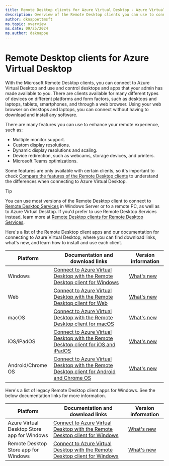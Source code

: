 ```yaml
---
title: Remote Desktop clients for Azure Virtual Desktop - Azure Virtual Desktop
description: Overview of the Remote Desktop clients you can use to connect to Azure Virtual Desktop.
author: dknappettmsft
ms.topic: overview
ms.date: 09/25/2024
ms.author: daknappe
---
```


# Remote Desktop clients for Azure Virtual Desktop

With the Microsoft Remote Desktop clients, you can connect to Azure Virtual Desktop and use and control desktops and apps that your admin has made available to you. There are clients available for many different types of devices on different platforms and form factors, such as desktops and laptops, tablets, smartphones, and through a web browser. Using your web browser on desktops and laptops, you can connect without having to download and install any software.

There are many features you can use to enhance your remote experience, such as:

- Multiple monitor support.
- Custom display resolutions.
- Dynamic display resolutions and scaling.
- Device redirection, such as webcams, storage devices, and printers.
- Microsoft Teams optimizations.

Some features are only available with certain clients, so it's important to check [Compare the features of the Remote Desktop clients](../compare-remote-desktop-clients.md?toc=%2Fazure%2Fvirtual-desktop%2Fusers%2Ftoc.json) to understand the differences when connecting to Azure Virtual Desktop.

> [!TIP]
> You can use most versions of the Remote Desktop client to connect to [Remote Desktop Services](/windows-server/remote/remote-desktop-services/welcome-to-rds) in Windows Server or to a remote PC, as well as to Azure Virtual Desktop. If you'd prefer to use Remote Desktop Services instead, learn more at [Remote Desktop clients for Remote Desktop Services](/windows-server/remote/remote-desktop-services/clients/remote-desktop-clients).

Here's a list of the Remote Desktop client apps and our documentation for connecting to Azure Virtual Desktop, where you can find download links, what's new, and learn how to install and use each client. 

| Platform | Documentation and download links | Version information |
|--|--|--|
| Windows | [Connect to Azure Virtual Desktop with the Remote Desktop client for Windows](connect-remote-desktop-client.md?tabs=windows) | [What's new](../whats-new-client-windows.md) |
| Web | [Connect to Azure Virtual Desktop with the Remote Desktop client for Web](connect-remote-desktop-client.md?tabs=web) | [What's new](/windows-server/remote/remote-desktop-services/clients/web-client-whatsnew?context=/azure/virtual-desktop/context/context) |
| macOS | [Connect to Azure Virtual Desktop with the Remote Desktop client for macOS](connect-remote-desktop-client.md?tabs=macos) | [What's new](/windows-server/remote/remote-desktop-services/clients/mac-whatsnew?context=/azure/virtual-desktop/context/context) |
| iOS/iPadOS | [Connect to Azure Virtual Desktop with the Remote Desktop client for iOS and iPadOS](connect-remote-desktop-client.md?tabs=ios-ipados) | [What's new](/windows-server/remote/remote-desktop-services/clients/ios-whatsnew?context=/azure/virtual-desktop/context/context) |
| Android/Chrome OS | [Connect to Azure Virtual Desktop with the Remote Desktop client for Android and Chrome OS](connect-remote-desktop-client.md?tabs=android) | [What's new](/windows-server/remote/remote-desktop-services/clients/android-whatsnew?context=/azure/virtual-desktop/context/context) |


Here's a list of legacy Remote Desktop client apps for Windows. See the below documentation links for more information.

| Platform | Documentation and download links | Version information |
|--|--|--|
| Azure Virtual Desktop Store app for Windows | [Connect to Azure Virtual Desktop with the Remote Desktop client for Windows](connect-legacy-windows.md?tabs=avd-store) | [What's new](../whats-new-client-windows.md) |
| Remote Desktop Store app for Windows | [Connect to Azure Virtual Desktop with the Remote Desktop client for Windows](connect-legacy-windows.md?tabs=rd-store) | [What's new](../whats-new-client-windows.md) |